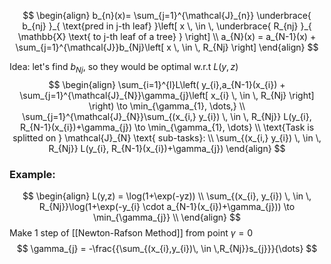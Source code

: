 $$
\begin{align}
b_{n}(x)= \sum_{j=1}^{\mathcal{J}_{n}} \underbrace{ b_{nj} }_{ \text{pred in j-th leaf} }\left[ x \, \in \, \underbrace{ R_{nj} }_{ \mathbb{X} \text{ to j-th leaf of a tree} } \right]  \\
a_{N}(x) = a_{N-1}(x) + \sum_{j=1}^{\mathcal{J}}b_{Nj}\left[ x \, \in \, R_{Nj} \right]  
\end{align}
$$

Idea: let's find $b_{Nj}$, so they would be optimal w.r.t $L(y,z)$
$$
\begin{align}
\sum_{i=1}^{l}L\left( y_{i},a_{N-1}(x_{i}) + \sum_{j=1}^{\mathcal{J}_{N}}\gamma_{j}\left[ x_{i} \, \in \, R_{Nj} \right]  \right) \to \min_{\gamma_{1}, \dots,} \\
\sum_{j=1}^{\mathcal{J}_{N}}\sum_{(x_{i,} y_{i}) \, \in \, R_{Nj}} L(y_{i}, R_{N-1}(x_{i})+\gamma_{j}) \to \min_{\gamma_{1}, \dots} \\
\text{Task is splitted on } \mathcal{J}_{N} \text{ sub-tasks}: \\
\sum_{(x_{i,} y_{i}) \, \in \, R_{Nj}} L(y_{i}, R_{N-1}(x_{i})+\gamma_{j})
\end{align}
$$

### Example:
$$
\begin{align}
L(y,z) = \log(1+\exp(-yz)) \\
\sum_{(x_{i}, y_{i}) \, \in \, R_{Nj}}\log(1+\exp(-y_{i} \cdot a_{N-1}(x_{i})+\gamma_{j})) \to \min_{\gamma_{j}} \\
\end{align}
$$
Make 1 step of [[Newton-Rafson Method]] from point $\gamma=0$
$$
\gamma_{j} = -\frac{{\sum_{(x_{i},y_{i})\, \in \,R_{Nj}}s_{j}}}{\dots}
$$

